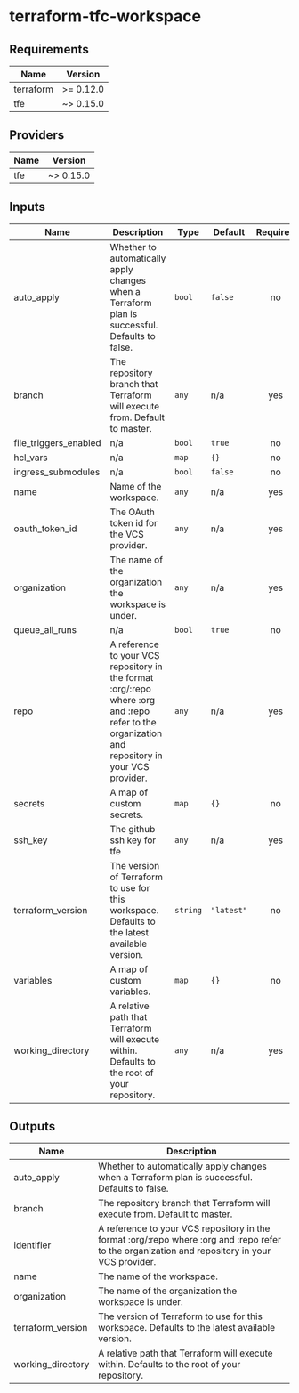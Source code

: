 # terraform-tfc-workspace

<!-- BEGINNING OF PRE-COMMIT-TERRAFORM DOCS HOOK -->
## Requirements

| Name | Version |
|------|---------|
| terraform | >= 0.12.0 |
| tfe | ~> 0.15.0 |

## Providers

| Name | Version |
|------|---------|
| tfe | ~> 0.15.0 |

## Inputs

| Name | Description | Type | Default | Required |
|------|-------------|------|---------|:--------:|
| auto\_apply | Whether to automatically apply changes when a Terraform plan is successful. Defaults to false. | `bool` | `false` | no |
| branch | The repository branch that Terraform will execute from. Default to master. | `any` | n/a | yes |
| file\_triggers\_enabled | n/a | `bool` | `true` | no |
| hcl\_vars | n/a | `map` | `{}` | no |
| ingress\_submodules | n/a | `bool` | `false` | no |
| name | Name of the workspace. | `any` | n/a | yes |
| oauth\_token\_id | The OAuth token id for the VCS provider. | `any` | n/a | yes |
| organization | The name of the organization the workspace is under. | `any` | n/a | yes |
| queue\_all\_runs | n/a | `bool` | `true` | no |
| repo | A reference to your VCS repository in the format :org/:repo where :org and :repo refer to the organization and repository in your VCS provider. | `any` | n/a | yes |
| secrets | A map of custom secrets. | `map` | `{}` | no |
| ssh\_key | The github ssh key for tfe | `any` | n/a | yes |
| terraform\_version | The version of Terraform to use for this workspace. Defaults to the latest available version. | `string` | `"latest"` | no |
| variables | A map of custom variables. | `map` | `{}` | no |
| working\_directory | A relative path that Terraform will execute within. Defaults to the root of your repository. | `any` | n/a | yes |

## Outputs

| Name | Description |
|------|-------------|
| auto\_apply | Whether to automatically apply changes when a Terraform plan is successful. Defaults to false. |
| branch | The repository branch that Terraform will execute from. Default to master. |
| identifier | A reference to your VCS repository in the format :org/:repo where :org and :repo refer to the organization and repository in your VCS provider. |
| name | The name of the workspace. |
| organization | The name of the organization the workspace is under. |
| terraform\_version | The version of Terraform to use for this workspace. Defaults to the latest available version. |
| working\_directory | A relative path that Terraform will execute within. Defaults to the root of your repository. |

<!-- END OF PRE-COMMIT-TERRAFORM DOCS HOOK -->
